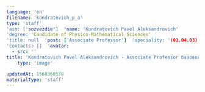 ```yaml
---
language: 'en'
filename: 'kondratovich_p_a'
type: 'staff'
'aim: ['sozvezdie']  'name: 'Kondratovich Pavel Aleksandrovich'
'degree: 'Candidate of Physico-Mathematical Sciences'
'title: null  'post: ['Associate Professor']  'speciality: '(01.04.03) Radiophysics'
'contacts: []  'avatar:
  - src: ''
title: 'Kondratovich Pavel Aleksandrovich - Associate Professor базовой кафедры системы телекоммуникаций и радиоэлектронной борьбы на базе АО 'Концерн 'Созвездие'''
    type: 'image'

updatedAt: 1568360578
materialType: 'staff'
---
```


